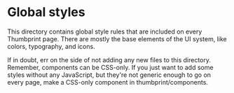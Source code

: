 Global styles
=============

This directory contains global style rules that are included on every Thumbprint page.
There are mostly the base elements of the UI system, like colors, typography, and icons.

If in doubt, err on the side of not adding any new files to this directory. Remember, components
can be CSS-only. If you just want to add some styles without any JavaScript, but they're not
generic enough to go on every page, make a CSS-only component in thumbprint/components.
